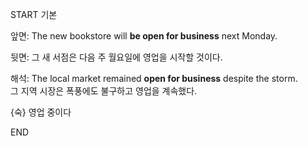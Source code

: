 START
기본

앞면:
The new bookstore will **be open for business** next Monday.

뒷면:
그 새 서점은 다음 주 월요일에 영업을 시작할 것이다.

해석:
The local market remained **open for business** despite the storm.  
그 지역 시장은 폭풍에도 불구하고 영업을 계속했다.

{숙} 영업 중이다  
<!--ID: 1749293616235-->
END